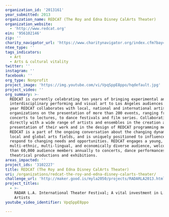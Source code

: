 ```yaml
---
organization_id: '2013161'
year_submitted: 2013
organization_name: REDCAT (The Roy and Edna Disney CalArts Theater)
organization_website:
  - 'http://www.redcat.org'
ein: '956102146'
zip: ''
charity_navigator_url: 'https://www.charitynavigator.org/index.cfm?bay=search.profile&ein=956102146'
ntee_type: ''
tags_indicators:
  - Art
  - Arts & cultural vitality
twitter: ''
instagram: ''
facebook: ''
org_type: Nonprofit
project_image: 'https://img.youtube.com/vi/VpqSppE8ppo/hqdefault.jpg'
project_video: ''
org_summary: >-
  REDCAT is currently celebrating ten years of bringing experimental and
  interdisciplinary performing and visual art to Los Angeles audiences. Each
  year REDCAT collaborates with local, national and international artists and
  organizations on the presentation of more than 200 events, ranging from
  concerts to lectures, to dance festivals and film series. Collaborating
  directly with a wide range of artists and ensembles in the creation and
  presentation of their work and in the design of REDCAT programming means
  REDCAT is a part of the ongoing conversation about the changing dynamic of the
  local and global arts fields, and is uniquely positioned to influence and also
  respond to changing needs and opportunities. REDCAT engages a young,
  multi-ethnic, multi-lingual, and economically diverse audience, welcoming more
  than 60,000 audience members annually to concerts, dance performances,
  theatrical productions and exhibitions.
areas_impacted: ''
project_ids: '3102227'
title: REDCAT (The Roy and Edna Disney CalArts Theater)
uri: /organizations/redcat-the-roy-and-edna-disney-calarts-theater/
challenge_url: 'http://maker.good.is/myla2050/projects/RADARLA2013.html'
project_titles:
  - >-
    RADAR L.A. International Theater Festival; A vital investment in L.A.Theater
    Artists
youtube_video_identifier: VpqSppE8ppo

---
```

